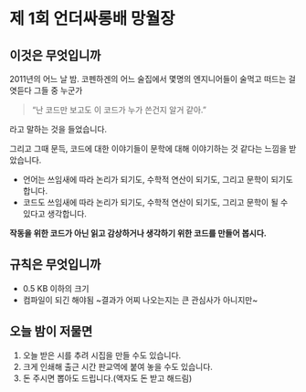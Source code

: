 # 제 1회 언더싸롱배 망월장

## 이것은 무엇입니까
2011년의 어느 날 밤.
코펜하겐의 어느 술집에서 몇명의 엔지니어들이 술먹고 떠드는 걸 엿듣다 그들 중 누군가

> “난 코드만 보고도 이 코드가 누가 쓴건지 알거 같아.”

라고 말하는 것을 들었습니다.

그리고 그때 문득, 코드에 대한 이야기들이 문학에 대해 이야기하는 것 같다는 느낌을 받았습니다.

* 언어는 쓰임새에 따라 논리가 되기도, 수학적 연산이 되기도, 그리고 문학이 되기도 합니다.
* 코드도 쓰임새에 따라 논리가 되기도, 수학적 연산이 되기도, 그리고 문학이 될 수 있다고 생각합니다.

**작동을 위한 코드가 아닌 읽고 감상하거나 생각하기 위한 코드를 만들어 봅시다.**

## 규칙은 무엇입니까
- 0.5 KB 이하의 크기
- 컴파일이 되긴 해야됨 ~결과가 어찌 나오는지는 큰 관심사가 아니지만~

## 오늘 밤이 저물면
1. 오늘 받은 시를 추려 시집을 만들 수도 있습니다.
2. 크게 인쇄해 출근 시간 판교역에 붙여 놓을 수도 있습니다.
3. 돈 주시면 뽑아도 드립니다.(액자도 돈 받고 해드림)
